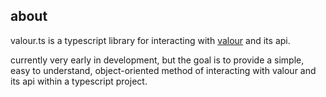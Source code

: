 ## about

valour.ts is a typescript library for interacting with [valour] and its api.

currently very early in development, but the goal is to provide a simple, easy to understand,
object-oriented method of interacting with valour and its api within a typescript project.

[valour]: https://valour.gg
